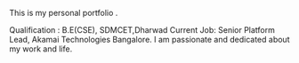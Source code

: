 

This is my personal portfolio .

Qualification : B.E(CSE), SDMCET,Dharwad
Current Job: Senior Platform Lead, Akamai Technologies Bangalore.
I am passionate and dedicated about my work and life.